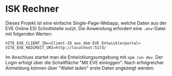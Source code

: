 # ISK Rechner

Dieses Projekt ist eine einfache Single-Page-Webapp, welche Daten aus der EVE Online ESI Schnittstelle nutzt. Die Anwendung erfordert eine `.env`-Datei mit folgenden Werten:

```
VITE_EVE_CLIENT_ID=<Client-ID aus dem EVE Entwicklerportal>
VITE_EVE_REDIRECT_URI=http://localhost:5173/
```

Im Anschluss startet man die Entwicklungsumgebung mit `npm run dev`. Der Login erfolgt über die Schaltfläche "Mit EVE einloggen". Nach erfolgreicher Anmeldung können über "Wallet laden" erste Daten angezeigt werden.
